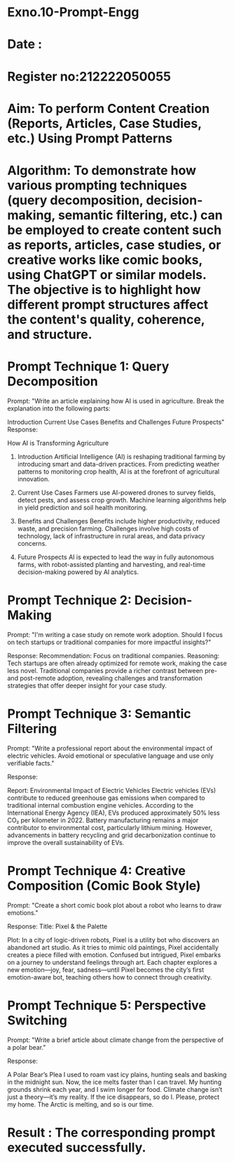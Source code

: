 # Exno.10-Prompt-Engg
# Date : 
# Register no:212222050055
# Aim: To perform Content Creation (Reports, Articles, Case Studies, etc.) Using Prompt Patterns

# Algorithm: To demonstrate how various prompting techniques (query decomposition, decision-making, semantic filtering, etc.) can be employed to create content such as reports, articles, case studies, or creative works like comic books, using ChatGPT or similar models. The objective is to highlight how different prompt structures affect the content's quality, coherence, and structure.

# Prompt Technique 1: Query Decomposition
Prompt:
"Write an article explaining how AI is used in agriculture. Break the explanation into the following parts:

Introduction
Current Use Cases
Benefits and Challenges
Future Prospects"
Response:

How AI is Transforming Agriculture
1. Introduction
Artificial Intelligence (AI) is reshaping traditional farming by introducing smart and data-driven practices. From predicting weather patterns to monitoring crop health, AI is at the forefront of agricultural innovation.

2. Current Use Cases
Farmers use AI-powered drones to survey fields, detect pests, and assess crop growth. Machine learning algorithms help in yield prediction and soil health monitoring.

3. Benefits and Challenges
Benefits include higher productivity, reduced waste, and precision farming. Challenges involve high costs of technology, lack of infrastructure in rural areas, and data privacy concerns.

4. Future Prospects
AI is expected to lead the way in fully autonomous farms, with robot-assisted planting and harvesting, and real-time decision-making powered by AI analytics.

# Prompt Technique 2: Decision-Making
Prompt:
"I'm writing a case study on remote work adoption. Should I focus on tech startups or traditional companies for more impactful insights?"

Response:
Recommendation: Focus on traditional companies.
Reasoning: Tech startups are often already optimized for remote work, making the case less novel. Traditional companies provide a richer contrast between pre- and post-remote adoption, revealing challenges and transformation strategies that offer deeper insight for your case study.

# Prompt Technique 3: Semantic Filtering
Prompt:
"Write a professional report about the environmental impact of electric vehicles. Avoid emotional or speculative language and use only verifiable facts."

Response:

Report: Environmental Impact of Electric Vehicles
Electric vehicles (EVs) contribute to reduced greenhouse gas emissions when compared to traditional internal combustion engine vehicles. According to the International Energy Agency (IEA), EVs produced approximately 50% less CO₂ per kilometer in 2022. Battery manufacturing remains a major contributor to environmental cost, particularly lithium mining. However, advancements in battery recycling and grid decarbonization continue to improve the overall sustainability of EVs.

# Prompt Technique 4: Creative Composition (Comic Book Style)
Prompt:
"Create a short comic book plot about a robot who learns to draw emotions."

Response:
Title: Pixel & the Palette

Plot:
In a city of logic-driven robots, Pixel is a utility bot who discovers an abandoned art studio. As it tries to mimic old paintings, Pixel accidentally creates a piece filled with emotion. Confused but intrigued, Pixel embarks on a journey to understand feelings through art. Each chapter explores a new emotion—joy, fear, sadness—until Pixel becomes the city’s first emotion-aware bot, teaching others how to connect through creativity.

# Prompt Technique 5: Perspective Switching
Prompt:
"Write a brief article about climate change from the perspective of a polar bear."

Response:

A Polar Bear’s Plea
I used to roam vast icy plains, hunting seals and basking in the midnight sun. Now, the ice melts faster than I can travel. My hunting grounds shrink each year, and I swim longer for food. Climate change isn’t just a theory—it’s my reality. If the ice disappears, so do I. Please, protect my home. The Arctic is melting, and so is our time.




# Result :  The corresponding prompt executed successfully.
